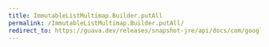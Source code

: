 ```yaml
---
title: ImmutableListMultimap.Builder.putAll
permalink: /ImmutableListMultimap.Builder.putAll/
redirect_to: https://guava.dev/releases/snapshot-jre/api/docs/com/google/common/collect/ImmutableListMultimap.Builder.html#putAll-K-V...-
---
```


